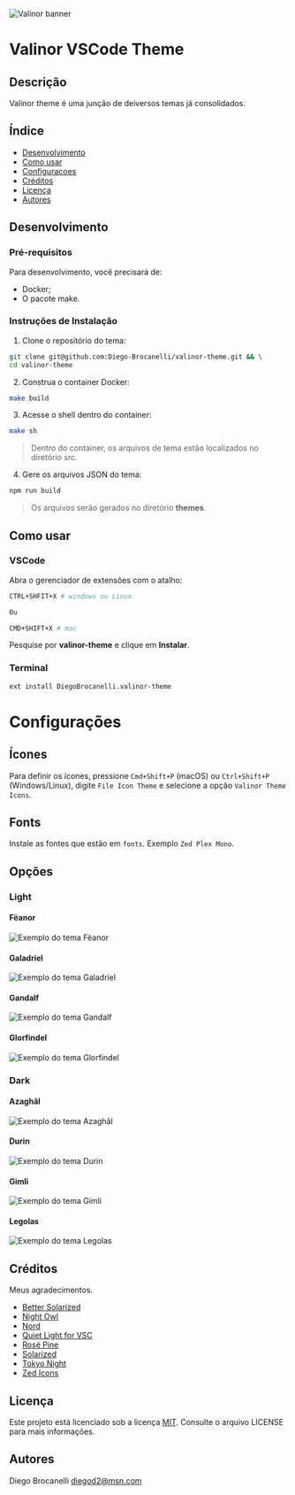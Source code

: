 ![Valinor banner](https://raw.githubusercontent.com/Diego-Brocanelli/valinor-theme/refs/heads/main/assets/valinor-banner.png)

# Valinor VSCode Theme

## Descrição

Valinor theme é uma junção de deiversos temas já consolidados.

## Índice

- [Desenvolvimento](#desenvolvimento)
- [Como usar](#como-usar)
- [Configuracoes](#configurações)
- [Créditos](#créditos)
- [Licença](#licença)
- [Autores](#autores)

## Desenvolvimento

### Pré-requisitos

Para desenvolvimento, você precisará de:

- Docker;
- O pacote make.

### Instruções de Instalação

1. Clone o repositório do tema:

```bash
git clone git@github.com:Diego-Brocanelli/valinor-theme.git && \
cd valinor-theme
```

2. Construa o container Docker:

```bash
make build
```

3. Acesse o shell dentro do container:

```bash
make sh
```

> Dentro do container, os arquivos de tema estão localizados no diretório src.

4. Gere os arquivos JSON do tema:

```bash
npm run build
```

> Os arquivos serão gerados no diretório **themes**.

## Como usar

### VSCode

Abra o gerenciador de extensões com o atalho:

```bash
CTRL+SHFIT+X # windows ou Linux

Ou

CMD+SHIFT+X # mac
```

Pesquise por **valinor-theme** e clique em **Instalar**.

### Terminal

```bash
ext install DiegoBrocanelli.valinor-theme
```

# Configurações

## Ícones

Para definir os ícones, pressione `Cmd+Shift+P` (macOS) ou `Ctrl+Shift+P` (Windows/Linux), digite `File Icon Theme` e selecione a opção `Valinor Theme Icons`.

## Fonts

Instale as fontes que estão em `fonts`. Exemplo `Zed Plex Mono`.

## Opções

### Light

#### Fëanor

![Exemplo do tema Fëanor](https://github.com/Diego-Brocanelli/valinor-theme/raw/HEAD/assets/themes/feanor.png)

#### Galadriel

![Exemplo do tema Galadriel](https://github.com/Diego-Brocanelli/valinor-theme/raw/HEAD/assets/themes/galadriel.png)

#### Gandalf

![Exemplo do tema Gandalf](https://github.com/Diego-Brocanelli/valinor-theme/raw/HEAD/assets/themes/gandalf.png)

#### Glorfindel

![Exemplo do tema Glorfindel](https://github.com/Diego-Brocanelli/valinor-theme/raw/HEAD/assets/themes/glorfindel.png)

### Dark

#### Azaghâl

![Exemplo do tema Azaghâl](https://github.com/Diego-Brocanelli/valinor-theme/raw/HEAD/assets/themes/azaghal.png)

#### Durin

![Exemplo do tema Durin](https://github.com/Diego-Brocanelli/valinor-theme/raw/HEAD/assets/themes/durin.png)

#### Gimli

![Exemplo do tema Gimli](https://github.com/Diego-Brocanelli/valinor-theme/raw/HEAD/assets/themes/gimli.png)

#### Legolas

![Exemplo do tema Legolas](https://github.com/Diego-Brocanelli/valinor-theme/raw/HEAD/assets/themes/legolas.png)

## Créditos

Meus agradecimentos.

- [Better Solarized](https://marketplace.visualstudio.com/items?itemName=ginfuru.ginfuru-better-solarized-dark-theme)
- [Night Owl](https://marketplace.visualstudio.com/items?itemName=sdras.night-owl)
- [Nord](https://marketplace.visualstudio.com/items?itemName=arcticicestudio.nord-visual-studio-code)
- [Quiet Light for VSC](https://marketplace.visualstudio.com/items?itemName=onecrayon.theme-quietlight-vsc)
- [Rosé Pine](https://marketplace.visualstudio.com/items?itemName=mvllow.rose-pine)
- [Solarized](https://marketplace.visualstudio.com/items?itemName=ryanolsonx.solarized)
- [Tokyo Night](https://marketplace.visualstudio.com/items?itemName=enkia.tokyo-night)
- [Zed Icons](https://github.com/zed-industries/zed)

## Licença

Este projeto está licenciado sob a licença [MIT](https://github.com/Diego-Brocanelli/valinor-theme/blob/main/LICENSE). Consulte o arquivo LICENSE para mais informações.

## Autores

Diego Brocanelli <diegod2@msn.com>